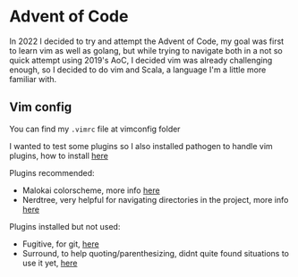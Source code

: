 # Advent of Code
In 2022 I decided to try and attempt the Advent of Code, my goal was first to learn vim as well as golang, but while trying to navigate both in a not so quick attempt using 2019's AoC, I decided vim was already challenging enough, so I decided to do vim and Scala, a language I'm a little more familiar with.

## Vim config
You can find my `.vimrc` file at vimconfig folder

I wanted to test some plugins so I  also installed pathogen to handle vim plugins, how to install [here](https://github.com/tpope/vim-pathogen)

Plugins recommended:
- Malokai colorscheme, more info [here](https://vimawesome.com/plugin/molokai)
- Nerdtree, very helpful for navigating directories in the project, more info [here](https://vimawesome.com/plugin/nerdtree-red) 

Plugins installed but not used:
- Fugitive, for git, [here](https://vimawesome.com/plugin/fugitive-vim) 
- Surround, to help quoting/parenthesizing, didnt quite found situations to use it yet, [here](https://vimawesome.com/plugin/surround-vim)
